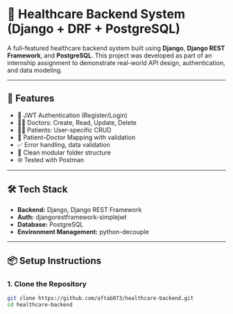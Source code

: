# 🏥 Healthcare Backend System (Django + DRF + PostgreSQL)

A full-featured healthcare backend system built using **Django**, **Django REST Framework**, and **PostgreSQL**. This project was developed as part of an internship assignment to demonstrate real-world API design, authentication, and data modeling.

---

## 🚀 Features

- 🔐 JWT Authentication (Register/Login)
- 🧑‍⚕️ Doctors: Create, Read, Update, Delete
- 🧑‍🦱 Patients: User-specific CRUD
- 🔗 Patient–Doctor Mapping with validation
- ✅ Error handling, data validation
- 📁 Clean modular folder structure
- 🌐 Tested with Postman

---

## 🛠 Tech Stack

- **Backend:** Django, Django REST Framework
- **Auth:** djangorestframework-simplejwt
- **Database:** PostgreSQL
- **Environment Management:** python-decouple

---

## 📦 Setup Instructions

### 1. Clone the Repository

```bash
git clone https://github.com/aftab073/healthcare-backend.git
cd healthcare-backend
